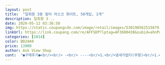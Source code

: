 ```yaml
---
layout: post 
title:  "일회용 3중 필터 마스크 화이트, 50개입, 1개" 
description: 일회용 3 ..
date: 2020-05-12 03:36:58 
img: https://static.coupangcdn.com/image/retail/images/530198562515679-170fd74a-9e3b-427c-a994-60573479ef4d.jpg 
linkUrl: https://link.coupang.com/re/AFFSDP?lptag=AF3600438&subid=ahnPublicAsk&pageKey=1498805331&itemId=2573788420&vendorItemId=70566149178&traceid=V0-113-7c75b9d5456aad08 
categories: [1014] 
color: BD24A9 
price: 13900 
author: Ask View Shop 
cont:  "●구매후기●<br/><br/> -<br/> -‐‐‐<br/>1.<br/>냄새가없다(무향)<br/>1.<br/>중국산이다<br/>2.<br/>도톰하다<br/>3.<br/>이어링끈이 특튼하다<br/>4.<br/>불량이없다<br/>5.<br/>밀봉이 잘되있다<br/>50장들어있어야하는 장수는 46장이고 그나마 그중에 두장정도가 바로누에띠는 불량품이였고 끝떨어짐은 없었는데 착용하면서 얼마나 불량품이 나올지 걱정되네요<br/>6.<br/>개수 정확하다<br/>7.<br/> 구매추천<br/>같은금액 로켓배송에 후기몇천개있던 품절상품과<br/>개별포장하다가 순간 비닐이 더아깝다는 생각이 갑자기들어서<br/>귀걸이고무는 양쪽수평이 맞지않게 붙어있고<br/>그냥 뽑아쓰는상자에  모두넣어버렸어요ㅠ<br/>그부분만 괜찮음 됐다고 생각했는데 그런데ㅜㅜ<br/>날씨가 갑자기 더워져서 덴탈마스크 많이검색들 하실거에요<br/>다른곳에서 산것은 갯수도 맞고 눈에티는 불량품은 없었는데  여기것은 갯수랑 코와이어 철사보임  홑겸으로된마스크 불량도 골고루이네요<br/>단점<br/>또 착용해보니 그렇게 확 티는안나는것도 같고ㅠ<br/>뜯자마자 4월에 제조년월일이 표시되서 너무 좋았어요<br/>로켓배송으로 싼금액으로 구입할수있길래 중국산인지알았지만<br/>마스크 모두 테두리가 완벽히 제단되지않았고<br/>마스크를 못구해서 초조했던게 엇그제같은데 이렇게 쿠팡 로켓배송으로 다음날에 받아보다니... <br/>진심 감사합니다!! 엄마께서 편찬으셔서 꼭 마스크를 쓰셔야되는데 KF94나 천 마스크는 너무 가깝해서 안쓰셔서 일회용으로 찾아봤더니 50매를 이렇게 저렴하게 살수있을쭐이야 혹시 저렴한 이유가 품절이 떨어저서 그런가 하고 걱정하면서 망설였지만 끝엔 다음날 온다고하니 한번 구매해봤습니다.<br/> 근데 받아보니... <br/>.<br/>.<br/>대박!!!!! 생각보다 품질도 좋고 깨끝하고 냄새도 안나고 매우 만족합니다!! (상자가 조금 찍으러져서 왔지만 안애 마스크는 멀정했습니다) 뜯어보고 자세히 살펴봤더니 우선 3종 필터 맞고 끈도 정상적이게 앞에 달려있었습니다 제일 큰 장점은 코부분이 구기면 모양을 잘 잡혔습니다!! 안그런 일회용들이 많다고 들었지만 이제품은 잘만 잡힘니다!! 엄마한테 드렸더니 너무 가볍고 편하다고 좋아하시더군요!재구매 하겠습니다!! 저렴한 가격에 고퀄리티 마스크 주셔서 감사합니다!!<br/>맙소사.<br/>  제단이 엉망이네요ㅜㅜ<br/>뭐 비슷하겠지 하고 구입해봤는데<br/>바로확인된불량품중 한개는 그냥부직포 한장으로 만들어놓은개들어있네요<br/>반품하면 배송비땜에 아까워 이번에는 그냥쓰려구요<br/>부직포가 삐져나온 제품도 몇개있었고<br/>비싸게주고샀음 반품각이네요<br/>싼가격에 그냥 아기 어린이집 등하원시 껴보려해요ㅠ<br/>아이들학교개하하면 쓰게하려고산건데 실망이네요<br/>안그래도 상품평읽고나서 반신반의하며 시켰는데 역시나 주문한걸실망시키는제품이네요<br/>약품 냄새가 난다고해서 걱정했는데 제껀 괜찮네요<br/>역시 로켓배송 ♡♡<br/>요즘은 3D마스크보다는 일회용 마스크가 간편하고좋은거같하더라구요 <br/>일단 두께나 냄새부분은 양호했구요<br/>잠점<br/>재질도 너무얇지도 않고 도톰하구요 불량도없고 개수도 정확하네요 이어링끈도 몇번 착용해도 끈어지지 않더라구요 추후 구매예정 입니다<br/>저도 반품하기싫어 이번만그냥쓰려구요<br/>저또한 블랙50 화이트50장씩 평소 애용하던 쿠팡에서<br/>제가산마스크중에 최악이네요<br/>코와이어도 한쪽으로 치우쳐있는게 대부분이에요<br/>쿠팡에서 불량검수라도 해서보내겠지 하고 구입해봤어요<br/><br/> -<br/> -‐‐‐<br/>1.<br/>냄새가없다(무향)<br/>1.<br/>중국산이다<br/>2.<br/>도톰하다<br/>3.<br/>이어링끈이 특튼하다<br/>4.<br/>불량이없다<br/>5.<br/>밀봉이 잘되있다<br/>50장들어있어야하는 장수는 46장이고 그나마 그중에 두장정도가 바로누에띠는 불량품이였고 끝떨어짐은 없었는데 착용하면서 얼마나 불량품이 나올지 걱정되네요<br/>6.<br/>개수 정확하다<br/>7.<br/> 구매추천<br/>같은금액 로켓배송에 후기몇천개있던 품절상품과<br/>개별포장하다가 순간 비닐이 더아깝다는 생각이 갑자기들어서<br/>귀걸이고무는 양쪽수평이 맞지않게 붙어있고<br/>그냥 뽑아쓰는상자에  모두넣어버렸어요ㅠ<br/>그부분만 괜찮음 됐다고 생각했는데 그런데ㅜㅜ<br/>날씨가 갑자기 더워져서 덴탈마스크 많이검색들 하실거에요<br/>다른곳에서 산것은 갯수도 맞고 눈에티는 불량품은 없었는데  여기것은 갯수랑 코와이어 철사보임  홑겸으로된마스크 불량도 골고루이네요<br/>단점<br/>또 착용해보니 그렇게 확 티는안나는것도 같고ㅠ<br/>뜯자마자 4월에 제조년월일이 표시되서 너무 좋았어요<br/>로켓배송으로 싼금액으로 구입할수있길래 중국산인지알았지만<br/>마스크 모두 테두리가 완벽히 제단되지않았고<br/>마스크를 못구해서 초조했던게 엇그제같은데 이렇게 쿠팡 로켓배송으로 다음날에 받아보다니... <br/>진심 감사합니다!! 엄마께서 편찬으셔서 꼭 마스크를 쓰셔야되는데 KF94나 천 마스크는 너무 가깝해서 안쓰셔서 일회용으로 찾아봤더니 50매를 이렇게 저렴하게 살수있을쭐이야 혹시 저렴한 이유가 품절이 떨어저서 그런가 하고 걱정하면서 망설였지만 끝엔 다음날 온다고하니 한번 구매해봤습니다.<br/> 근데 받아보니... <br/>.<br/>.<br/>대박!!!!! 생각보다 품질도 좋고 깨끝하고 냄새도 안나고 매우 만족합니다!! (상자가 조금 찍으러져서 왔지만 안애 마스크는 멀정했습니다) 뜯어보고 자세히 살펴봤더니 우선 3종 필터 맞고 끈도 정상적이게 앞에 달려있었습니다 제일 큰 장점은 코부분이 구기면 모양을 잘 잡혔습니다!! 안그런 일회용들이 많다고 들었지만 이제품은 잘만 잡힘니다!! 엄마한테 드렸더니 너무 가볍고 편하다고 좋아하시더군요!재구매 하겠습니다!! 저렴한 가격에 고퀄리티 마스크 주셔서 감사합니다!!<br/>맙소사.<br/>  제단이 엉망이네요ㅜㅜ<br/>뭐 비슷하겠지 하고 구입해봤는데<br/>바로확인된불량품중 한개는 그냥부직포 한장으로 만들어놓은개들어있네요<br/>반품하면 배송비땜에 아까워 이번에는 그냥쓰려구요<br/>부직포가 삐져나온 제품도 몇개있었고<br/>비싸게주고샀음 반품각이네요<br/>싼가격에 그냥 아기 어린이집 등하원시 껴보려해요ㅠ<br/>아이들학교개하하면 쓰게하려고산건데 실망이네요<br/>안그래도 상품평읽고나서 반신반의하며 시켰는데 역시나 주문한걸실망시키는제품이네요<br/>약품 냄새가 난다고해서 걱정했는데 제껀 괜찮네요<br/>역시 로켓배송 ♡♡<br/>요즘은 3D마스크보다는 일회용 마스크가 간편하고좋은거같하더라구요 <br/>일단 두께나 냄새부분은 양호했구요<br/>잠점<br/>재질도 너무얇지도 않고 도톰하구요 불량도없고 개수도 정확하네요 이어링끈도 몇번 착용해도 끈어지지 않더라구요 추후 구매예정 입니다<br/>저도 반품하기싫어 이번만그냥쓰려구요<br/>저또한 블랙50 화이트50장씩 평소 애용하던 쿠팡에서<br/>제가산마스크중에 최악이네요<br/>코와이어도 한쪽으로 치우쳐있는게 대부분이에요<br/>쿠팡에서 불량검수라도 해서보내겠지 하고 구입해봤어요<br/>" 
---
```

